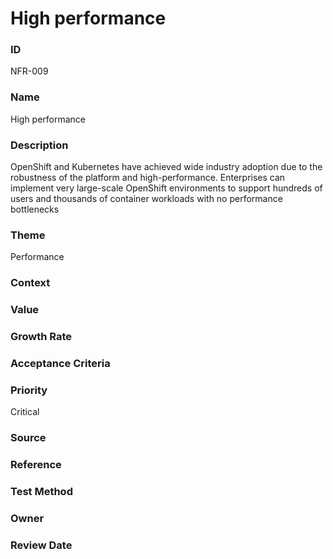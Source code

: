 

# High performance

### ID

NFR-009

### Name

High performance

### Description

OpenShift and Kubernetes have achieved wide industry adoption due to the
robustness of the platform and high-performance. Enterprises can implement very
large-scale OpenShift environments to support hundreds of users and thousands of
container workloads with no performance bottlenecks

### Theme


Performance



### Context




### Value




### Growth Rate




### Acceptance Criteria




### Priority


Critical



### Source




### Reference




### Test Method




### Owner




### Review Date



